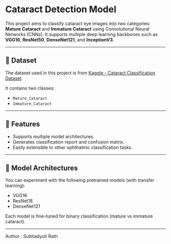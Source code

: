 # Cataract Detection Model

This project aims to classify cataract eye images into two categories: **Mature Cataract** and **Immature Cataract** using Convolutional Neural Networks (CNNs). It supports multiple deep learning backbones such as **VGG16**, **ResNet50**, **DenseNet121**, and **InceptionV3**.

---

## 📁 Dataset

The dataset used in this project is from [Kaggle - Cataract Classification Dataset](https://www.kaggle.com/datasets/akshayramakrishnan28/cataract-classification-dataset).

It contains two classes:
- `Mature_Cataract`
- `Immature_Cataract`

---

## 🚀 Features

- Supports multiple model architectures.
- Generates classification report and confusion matrix.
- Easily extensible to other ophthalmic classification tasks.

---

## 🧠 Model Architectures

You can experiment with the following pretrained models (with transfer learning):

- VGG16
- ResNet18
- DenseNet121

Each model is fine-tuned for binary classification (mature vs immature cataract).

---

Author : Subhadyuti Rath
